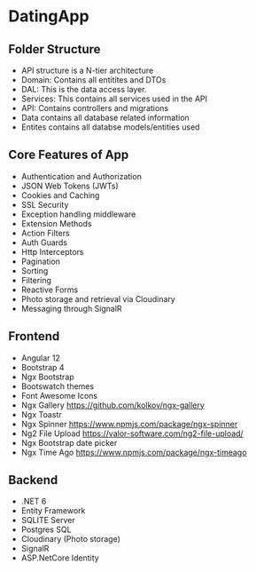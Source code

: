 # DatingApp

## Folder Structure

- API structure is a N-tier architecture
- Domain: Contains all entitites and DTOs
- DAL: This is the data access layer.
- Services: This contains all services used in the API
- API: Contains controllers and migrations
- Data contains all database related information
- Entites contains all databse models/entities used

## Core Features of App

- Authentication and Authorization
- JSON Web Tokens (JWTs)
- Cookies and Caching
- SSL Security
- Exception handling middleware
- Extension Methods
- Action Filters
- Auth Guards
- Http Interceptors
- Pagination
- Sorting
- Filtering
- Reactive Forms
- Photo storage and retrieval via Cloudinary
- Messaging through SignalR

## Frontend

- Angular 12
- Bootstrap 4
- Ngx Bootstrap
- Bootswatch themes
- Font Awesome Icons
- Ngx Gallery <https://github.com/kolkov/ngx-gallery>
- Ngx Toastr
- Ngx Spinner <https://www.npmjs.com/package/ngx-spinner>
- Ng2 File Upload <https://valor-software.com/ng2-file-upload/>
- Ngx Bootstrap date picker
- Ngx Time Ago <https://www.npmjs.com/package/ngx-timeago>

## Backend

- .NET 6
- Entity Framework
- SQLITE Server
- Postgres SQL
- Cloudinary (Photo storage)
- SignalR
- ASP.NetCore Identity
